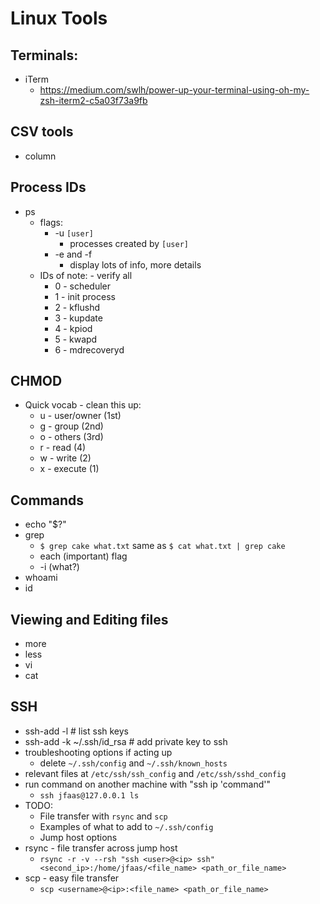 # Linux Tools

## Terminals:
* iTerm
  * https://medium.com/swlh/power-up-your-terminal-using-oh-my-zsh-iterm2-c5a03f73a9fb

## CSV tools
* column

## Process IDs
* ps
  * flags:
    * -u `[user]`
      * processes created by `[user]`
    * -e and -f
      * display lots of info, more details
  * IDs of note: - verify all
    * 0 - scheduler
    * 1 - init process
    * 2 - kflushd
    * 3 - kupdate
    * 4 - kpiod
    * 5 - kwapd
    * 6 - mdrecoveryd

## CHMOD
* Quick vocab - clean this up:
  * u - user/owner (1st)
  * g - group (2nd)
  * o - others (3rd)
  * r - read (4)
  * w - write (2)
  * x - execute (1)
  
## Commands
* echo "$?"
* grep
  * `$ grep cake what.txt` same as `$ cat what.txt | grep cake`
  * each (important) flag
  * -i (what?)
* whoami
* id

## Viewing and Editing files
* more
* less
* vi
* cat

## SSH
* ssh-add -l  # list ssh keys
* ssh-add -k ~/.ssh/id_rsa  # add private key to ssh
* troubleshooting options if acting up
  * delete `~/.ssh/config` and `~/.ssh/known_hosts`
* relevant files at `/etc/ssh/ssh_config` and `/etc/ssh/sshd_config`
* run command on another machine with "ssh ip 'command'"
  * `ssh jfaas@127.0.0.1 ls`
* TODO:
  * File transfer with `rsync` and `scp`
  * Examples of what to add to `~/.ssh/config`
  * Jump host options
* rsync - file transfer across jump host
  * `rsync -r -v --rsh "ssh <user>@<ip> ssh" <second_ip>:/home/jfaas/<file_name> <path_or_file_name>`
* scp - easy file transfer
  * `scp <username>@<ip>:<file_name> <path_or_file_name>`
